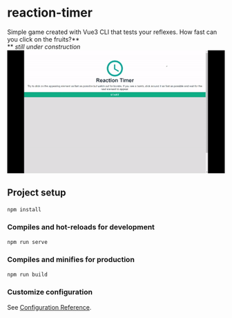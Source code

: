 # reaction-timer
Simple game created with Vue3 CLI that tests your reflexes. How fast can you click on the fruits?**  
** *still under construction*  
![Game preview](./src/assets/reaction-timer.gif)

## Project setup
```
npm install
```

### Compiles and hot-reloads for development
```
npm run serve
```

### Compiles and minifies for production
```
npm run build
```

### Customize configuration
See [Configuration Reference](https://cli.vuejs.org/config/).
